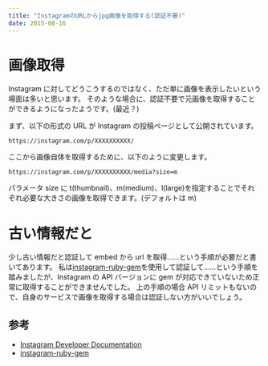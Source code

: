```yaml
---
title: "InstagramのURLからjpg画像を取得する(認証不要)"
date: 2015-08-16
---
```


# 画像取得

Instagram に対してどうこうするのではなく、ただ単に画像を表示したいという場面は多いと思います。
そのような場合に、認証不要で元画像を取得することができるようになったようです。(最近？)

まず、以下の形式の URL が Instagram の投稿ページとして公開されています。

```
https://instagram.com/p/XXXXXXXXXX/
```

ここから画像自体を取得するために、以下のように変更します。

```
https://instagram.com/p/XXXXXXXXXX/media?size=m
```

パラメータ size に t(thumbnail)、m(medium)、l(large)を指定することでそれぞれ必要な大きさの画像を取得できます。(デフォルトは m)

# 古い情報だと

少し古い情報だと認証して embed から url を取得……という手順が必要だと書いてあります。
私は[instagram-ruby-gem][link-2]を使用して認証して……という手順を踏みましたが、Instagram の API バージョンに gem が対応できていないため正常に取得することができませんでした。
上の手順の場合 API リミットもないので、自身のサービスで画像を取得する場合は認証しない方がいいでしょう。

## 参考

- [Instagram Developer Documentation][link-1]
- [instagram-ruby-gem][link-2]

[link-1]: https://instagram.com/developer/embedding/
[link-2]: https://github.com/Instagram/instagram-ruby-gem
